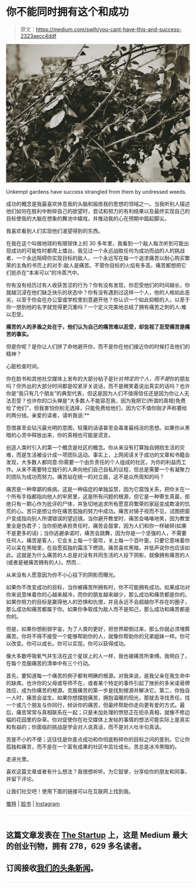 # 你不能同时拥有这个和成功

> 原文：<https://medium.com/swlh/you-cant-have-this-and-success-2323aecc4ddf>

![](img/65a3a0acd0562b8dbdb0aa43cb3a1221.png)

Unkempt gardens have success strangled from them by undressed weeds.

成功的概念是我最喜欢休息我的头脑和锻炼我的思想的领域之一。当我听别人描述他们如何在胜利中粉碎自己的欲望时，尝试和努力的有利结果以及最终实现自己的目标使我的大脑在想象的舞池中嬉戏，并推动我的心在预期中踮起脚尖。

我喜欢看到人们实现他们渴望得到的东西。

在我在这个叫做地球的有限球体上的 30 多年里，我看到一个敌人每次听到可能出现成功的可能性时都爬上擂台。我见过一个永远战胜任何为成功而战的人的挑战者，一个永远阻碍你实现目标的敌人，一个永远写在每一个追求痛苦以耐心购买繁荣的主角的书页上的对手:敌人是痛苦。不管你目标的火焰有多高，痛苦都想把它们扼杀在“本来可以”的冷蒸汽中。

你有没有经历过有人收获苦涩的行为？你有没有发现，你忍受他们的时间越长，你就越沉浸在他们缺乏快乐的状态中？你有没有遇到过这样一个人，他的人格如此恶劣，以至于你会在办公室或学校里刻意避开他？你认识一个如此抑郁的人，以至于你一想到他的名字就觉得更沉重吗？一个定义完美地总结了拥有痛苦之刺的人:难以忍受。

**痛苦的人的矛盾之处在于，他们认为自己的痛苦难以忍受，却忽视了忍受痛苦是痛苦的事实。**

但是你呢？是你让人们拼了命地避开你，而不是你在他们接近你的时候打击他们的精神？

心脏检查时间。

你在脸书和其他社交媒体上发布的大部分帖子是针对*特定的个人，而不是*你的朋友吗？你外出的大部分时间都是咬紧牙关说话，而不是微笑着说出真实的话吗？也许你是“我只有几个朋友”的典型代表，但这是因为人们不值得信任还是因为你让人无法忍受？也许你的口头禅是“大多数人不能容忍我，因为我把它(所谓的真相)免费给了他们”，但我害怕你别无选择，只能免费给他们，因为它不值你刚才声称要给的两分钱。亲爱的读者，请听我说:**

怨恨甚至会玷污最光明的意图，轻蔑的话语甚至会毒害最纯洁的思想。如果你从黑暗的心灵中释放出来，你的真相也可能是谎言。

创造人类时引入的第一个概念是社区的概念。你从来没有打算独自拥抱生活的灾难，而是生活被设计成一项团队运动。事实上，上网阅读关于成功的文章和书籍会发现，大多数人都同意:你需要一个由负责任的个人组成的社区，为你的利益而工作。从来不需要特立独行的人奔向他们自己自私的议程，但总是需要一个有凝聚力的团队为成功而努力。痛苦站在统一的对立面，这不是众所周知的吗？

痛苦是一种卑鄙的疾病。这是一种癌症的单独监禁，因为它腐蚀关系，把你关在一个所有手指都指向他人的牢房里，这是所有问题的根源，但它是一种寄生真菌，拒绝只有一颗心作为批评的尸体，并急切地追求所有愿意将繁荣的家庭变成欺凌的饥荒的心。苦只是想让你在痛苦孤独的努力中成功。痛苦对镜子视而不见，试图把窗户变成指向别人所谓错误的望远镜。当你避开教堂时，痛苦会咯咯地笑，因为教堂里全是伪君子；当你拒绝承担责任时，痛苦会鼓掌，因为人们和你一样破碎(如果不是更多的话)；当你逃避承诺时，痛苦会跳舞，因为你是一个坚强的人，不需要任何人。痛苦是客人，它会关上每一个窗帘，关上每一个百叶窗，只要它意味着你可以呆在黑暗里，在自愿孤独的霜冻下燃烧。痛苦喜欢黑暗，并低声说你也应该如此。这就是为什么痛苦的人总是对没有共同生活的人投下阴影，就像拥有痛苦的人(或者是被痛苦拥有的人)。然而…

从来没有人愿意因为你不小心投下的阴影而曝光。

如果你不改变成功的目标，当你被痛苦所拥有时，你不可能拥有成功。如果成功对你来说意味着你的心越来越冷，而你的朋友越来越少，那么成功和痛苦都是你的。如果你努力的目标是赢得他人的恐惧和仇恨，并且永远不会超越你不存在的圈子，那么成功和痛苦都属于你。如果你争取成为敌人而不是知己，那么成功和痛苦都是你的。

但是，如果你想削弱宇宙，为了人类的更好，把世界颠倒过来，那么你就必须埋葬痛苦。你将不得不接受一个能够帮助你的人，就像你帮助你的兄弟姐妹一样。你可以改变。你可以成长。你可以实现。你可以获得成功。

像大多数呼吸氧气并生活在这个星球上的人一样，我也被痛苦所束缚。我明白了，在每个克服痛苦的清单中有三个行动。

首先，要知道每一个痛苦的例子都有明确的根源。对我来说，是我父亲在我生命中的缺席。也许你的父母或导师不在，或者某个特定的事件引起了挫折的多米诺骨牌效应，成为你痛苦的根源。克服痛苦的第一步是找到根源并解决它。第二，你独自一人时，痛苦会滋生。如果你想摆脱痛苦，拥抱温暖的阳光，那就去寻找责任。找一个或几个朋友与你同行，倾诉你的痛苦，但最终帮助你走向更有爱的方式。最后，痛苦常常与真相联系在一起；只是未加处理的愤怒正在扼杀真相，就像不修边幅的花园里的杂草。你对促使你在社交媒体上发帖的事情的想法可能实际上是真实和有益的；你面临的挑战是学会对人说真话，而不是对人吐半句真话。

苦是不小的不便；这往往是你差点成功和你彻底粉碎你的目标之间的差别。它让你孤独和痛苦，而不是在一个富有成果的社区中茁壮成长。苦总是冰冷黑暗的。

走进光里。

喜欢这篇文章或者有什么想法？我很想听听。为它鼓掌，分享给你的朋友和同事，并留下评论。

让我们社交吧！使用下面的链接可以在互联网上找到我。

[推特](https://twitter.com/askkarsten) | [脸书](https://www.facebook.com/askkarsten) | [Instagram](https://www.instagram.com/askkarsten)

![](img/731acf26f5d44fdc58d99a6388fe935d.png)

## 这篇文章发表在 [The Startup](https://medium.com/swlh) 上，这是 Medium 最大的创业刊物，拥有 278，629 多名读者。

## 订阅接收[我们的头条新闻](http://growthsupply.com/the-startup-newsletter/)。

![](img/731acf26f5d44fdc58d99a6388fe935d.png)